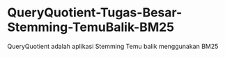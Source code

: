 # QueryQuotient-Tugas-Besar-Stemming-TemuBalik-BM25
QueryQuotient adalah aplikasi Stemming Temu balik menggunakan BM25
